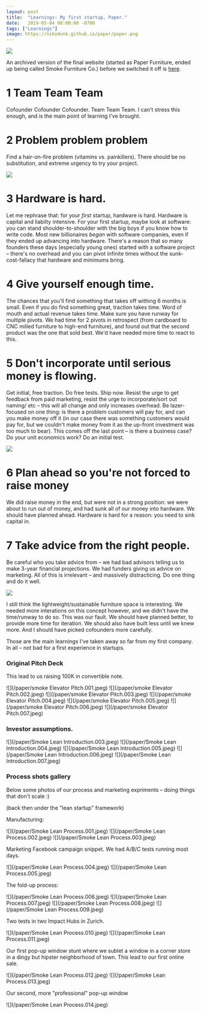 ```yaml
---
layout: post
title:  "Learnings: My first startup, Paper."
date:   2019-05-04 08:00:00 -0700
tags: ["Learnings"]
image: https://nikodunk.github.io/paper/paper.png
---
```



![](/paper/paper.png)

An archived version of the final website (started as Paper Furniture, ended up being called Smoke Furniture Co.) before we switched it off is <a href="http://nikodunk.github.io/smoke/">here</a>.

1 Team Team Team
===
Cofounder Cofounder Cofounder. Team Team Team. I can't stress this enough, and is the main point of learning I've brought. 

2 Problem problem problem
===
Find a hair-on-fire problem (vitamins vs. painkillers). There should be no substitution, and extreme urgency to try your project.

![](/paper/smoke.gif)

3 Hardware is hard.
===
Let me rephrase that: for your _first_ startup, hardware is hard. Hardware is capital and liabilty intensive. For your first startup, maybe look at software: you can stand shoulder-to-shoulder with the big boys if you know how to write code. Most new billionaires _began_ with software companies, even if they ended up advancing into hardware. There's a reason that so many founders these days (especially young ones) started with a software project – there's no overhead and you can pivot infinite times without the sunk-cost-fallacy that hardware and minimums bring.



4 Give yourself enough time.
===
The chances that you'll find something that takes off withing 6 months is small. Even if you do find something great, traction takes time. Word of mouth and actual revenue takes time. Make sure you have runway for multiple pivots. We had time for 2 pivots in retrospect (from cardboard to CNC milled furniture to high-end furniture), and found out that the second product was the one that sold best. We'd have needed more time to react to this.

5 Don't incorporate until serious money is flowing.
===
Get initial, free traction. Do free tests. Ship now. Resist the urge to get feedback from paid marketing, resist the urge to incorporate/sort out naming/ etc – this will all change and only increases overhead. Be lazer-focused on one thing: is there a problem customers will pay for, and can you make money off it (in our case there was something customers would pay for, but we couldn't make money from it as the up-front investment was too much to bear). This comes off the last point – is there a business case? Do your unit economics work? Do an initial test.


![](/paper/smoke.jpg)


6 Plan ahead so you're not forced to raise money
===
We did raise money in the end, but were not in a strong position: we were about to run out of money, and had sunk all of our money into hardware. We should have planned ahead. Hardware is hard for a reason: you need to sink capital in. 

7 Take advice from the right people.
===
Be careful who you take advice from – we had bad advisors telling us to make 3-year financial projections. We had funders giving us advice on marketing. All of this is irrelevant – and massively distracticing. Do one thing and do it well.


![](/paper/smokesite.png)

I still think the lightweight/sustainable furniture space is interesting. We needed more interations on this concept however, and we didn't have the time/runway to do so. This was our fault. We should have planned better, to provide more time for iteration. We should also have built less until we knew more. And I should have picked cofounders more carefully. 

Those are the main learnings I've taken away so far from my first company. In all – not bad for a first experience in startups.

### Original Pitch Deck

This lead to us raising 100K in convertible note.

![](/paper/smoke Elevator Pitch.001.jpeg)
![](/paper/smoke Elevator Pitch.002.jpeg)
![](/paper/smoke Elevator Pitch.003.jpeg)
![](/paper/smoke Elevator Pitch.004.jpeg)
![](/paper/smoke Elevator Pitch.005.jpeg)
![](/paper/smoke Elevator Pitch.006.jpeg)
![](/paper/smoke Elevator Pitch.007.jpeg)




### Investor assumptions.

![](/paper/Smoke Lean Introduction.003.jpeg)
![](/paper/Smoke Lean Introduction.004.jpeg)
![](/paper/Smoke Lean Introduction.005.jpeg)
![](/paper/Smoke Lean Introduction.006.jpeg)
![](/paper/Smoke Lean Introduction.007.jpeg)


### Process shots gallery
Below some photos of our process and marketing expriments – doing things that don't scale :)

(back then under the "lean startup" framework)

Manufacturing:

![](/paper/Smoke Lean Process.001.jpeg)
![](/paper/Smoke Lean Process.002.jpeg)
![](/paper/Smoke Lean Process.003.jpeg)

Marketing Facebook campaign snippet. We had A/B/C tests running most days.

![](/paper/Smoke Lean Process.004.jpeg)
![](/paper/Smoke Lean Process.005.jpeg)

The fold-up process:

![](/paper/Smoke Lean Process.006.jpeg)
![](/paper/Smoke Lean Process.007.jpeg)
![](/paper/Smoke Lean Process.008.jpeg)
![](/paper/Smoke Lean Process.009.jpeg)

Two tests in two Impact Hubs in Zurich.

![](/paper/Smoke Lean Process.010.jpeg)
![](/paper/Smoke Lean Process.011.jpeg)

Our first pop-up window stunt where we sublet a window in a corner store in a dingy but hipster neighborhood of town. This lead to our first online sale.

![](/paper/Smoke Lean Process.012.jpeg)
![](/paper/Smoke Lean Process.013.jpeg)

Our second, more "professional" pop-up window

![](/paper/Smoke Lean Process.014.jpeg)
